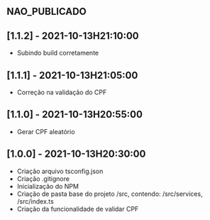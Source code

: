 ## NAO_PUBLICADO

## [1.1.2] - 2021-10-13H21:10:00

* Subindo build corretamente 

## [1.1.1] - 2021-10-13H21:05:00

* Correção na validação do CPF

## [1.1.0] - 2021-10-13H20:55:00

* Gerar CPF aleatório

## [1.0.0] - 2021-10-13H20:30:00

* Criação arquivo tsconfig.json
* Criação .gitignore
* Inicialização do NPM
* Criação de pasta base do projeto /src, contendo: /src/services, /src/index.ts
* Criação da funcionalidade de validar CPF
